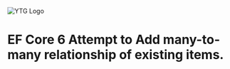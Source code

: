 ![YTG Logo](http://ytgi.com/images/ytgi.png)
# EF Core 6 Attempt to Add many-to-many relationship of existing items.
